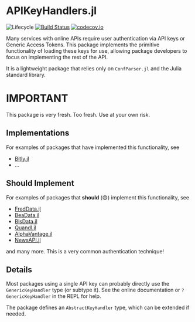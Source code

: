 # APIKeyHandlers.jl

![Lifecycle](https://img.shields.io/badge/lifecycle-experimental-orange.svg)<!--
![Lifecycle](https://img.shields.io/badge/lifecycle-maturing-blue.svg)
![Lifecycle](https://img.shields.io/badge/lifecycle-stable-green.svg)
![Lifecycle](https://img.shields.io/badge/lifecycle-retired-orange.svg)
![Lifecycle](https://img.shields.io/badge/lifecycle-archived-red.svg)
![Lifecycle](https://img.shields.io/badge/lifecycle-dormant-blue.svg) -->
[![Build Status](https://travis-ci.com/tbeason/APIKeyHandlers.jl.svg?branch=master)](https://travis-ci.com/tbeason/APIKeyHandlers.jl)
[![codecov.io](http://codecov.io/github/tbeason/APIKeyHandlers.jl/coverage.svg?branch=master)](http://codecov.io/github/tbeason/APIKeyHandlers.jl?branch=master)
<!--
[![Documentation](https://img.shields.io/badge/docs-stable-blue.svg)](https://tbeason.github.io/APIKeyHandlers.jl/stable)
[![Documentation](https://img.shields.io/badge/docs-master-blue.svg)](https://tbeason.github.io/APIKeyHandlers.jl/dev)
-->


Many services with online APIs require user authentication via API keys or Generic Access Tokens. This package implements the primitive functionality of loading these keys for use, allowing package developers to focus on implementing the rest of the API.

It is a lightweight package that relies only on `ConfParser.jl` and the Julia standard library.

# IMPORTANT

This package is very fresh. Too fresh. Use at your own risk.

## Implementations
For examples of packages that have implemented this functionality, see
 - [Bitly.jl]()
 - ...


## Should Implement

For examples of packages that **should** (:smile:) implement this functionality, see
 - [FredData.jl]()
 - [BeaData.jl]()
 - [BlsData.jl]()
 - [Quandl.jl]()
 - [AlphaVantage.jl]()
 - [NewsAPI.jl]()

and many more. This is a very common authentication technique!

## Details

Most packages using a single API key can probably directly use the `GenericKeyHandler` type (or subtype it). See the online documentation or `? GenericKeyHandler` in the REPL for help.

The package defines an `AbstractKeyHandler` type, which can be extended if needed. 



